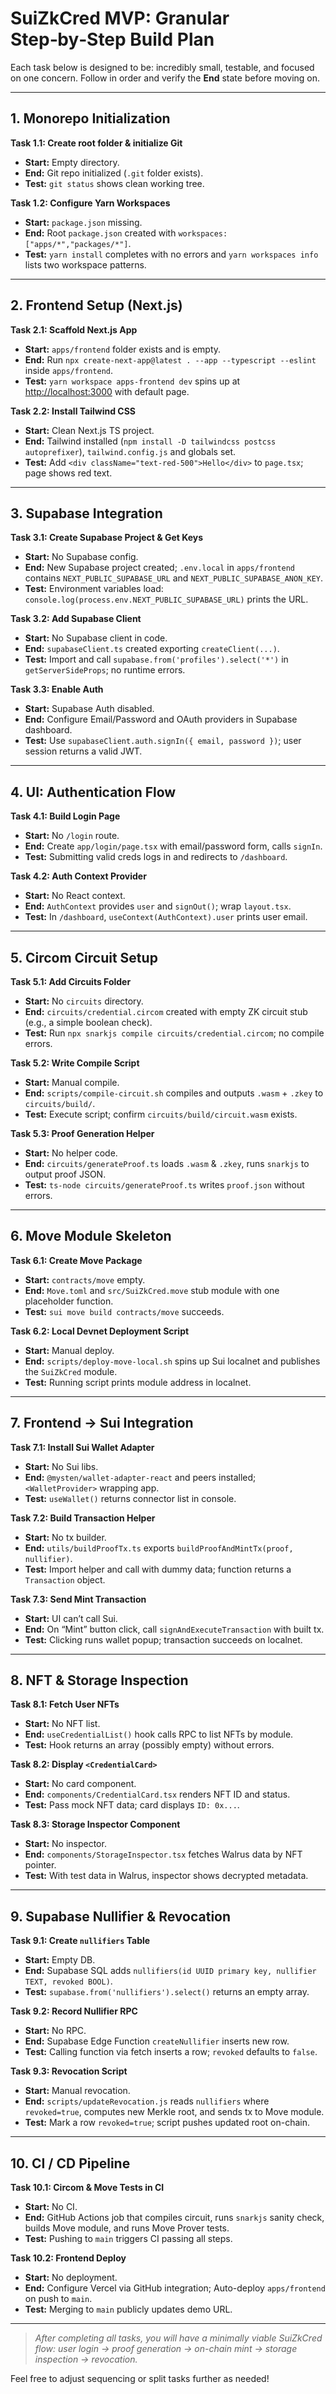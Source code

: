 # SuiZkCred MVP: Granular Step‑by‑Step Build Plan

Each task below is designed to be: incredibly small, testable, and focused on one concern.
Follow in order and verify the **End** state before moving on.

---

## 1. Monorepo Initialization

**Task 1.1: Create root folder & initialize Git**

* **Start:** Empty directory.
* **End:** Git repo initialized (`.git` folder exists).
* **Test:** `git status` shows clean working tree.

**Task 1.2: Configure Yarn Workspaces**

* **Start:** `package.json` missing.
* **End:** Root `package.json` created with `workspaces: ["apps/*","packages/*"]`.
* **Test:** `yarn install` completes with no errors and `yarn workspaces info` lists two workspace patterns.

---

## 2. Frontend Setup (Next.js)

**Task 2.1: Scaffold Next.js App**

* **Start:** `apps/frontend` folder exists and is empty.
* **End:** Run `npx create-next-app@latest . --app --typescript --eslint` inside `apps/frontend`.
* **Test:** `yarn workspace apps-frontend dev` spins up at [http://localhost:3000](http://localhost:3000) with default page.

**Task 2.2: Install Tailwind CSS**

* **Start:** Clean Next.js TS project.
* **End:** Tailwind installed (`npm install -D tailwindcss postcss autoprefixer`), `tailwind.config.js` and globals set.
* **Test:** Add `<div className="text-red-500">Hello</div>` to `page.tsx`; page shows red text.

---

## 3. Supabase Integration

**Task 3.1: Create Supabase Project & Get Keys**

* **Start:** No Supabase config.
* **End:** New Supabase project created; `.env.local` in `apps/frontend` contains `NEXT_PUBLIC_SUPABASE_URL` and `NEXT_PUBLIC_SUPABASE_ANON_KEY`.
* **Test:** Environment variables load: `console.log(process.env.NEXT_PUBLIC_SUPABASE_URL)` prints the URL.

**Task 3.2: Add Supabase Client**

* **Start:** No Supabase client in code.
* **End:** `supabaseClient.ts` created exporting `createClient(...)`.
* **Test:** Import and call `supabase.from('profiles').select('*')` in `getServerSideProps`; no runtime errors.

**Task 3.3: Enable Auth**

* **Start:** Supabase Auth disabled.
* **End:** Configure Email/Password and OAuth providers in Supabase dashboard.
* **Test:** Use `supabaseClient.auth.signIn({ email, password })`; user session returns a valid JWT.

---

## 4. UI: Authentication Flow

**Task 4.1: Build Login Page**

* **Start:** No `/login` route.
* **End:** Create `app/login/page.tsx` with email/password form, calls `signIn`.
* **Test:** Submitting valid creds logs in and redirects to `/dashboard`.

**Task 4.2: Auth Context Provider**

* **Start:** No React context.
* **End:** `AuthContext` provides `user` and `signOut()`; wrap `layout.tsx`.
* **Test:** In `/dashboard`, `useContext(AuthContext).user` prints user email.

---

## 5. Circom Circuit Setup

**Task 5.1: Add Circuits Folder**

* **Start:** No `circuits` directory.
* **End:** `circuits/credential.circom` created with empty ZK circuit stub (e.g., a simple boolean check).
* **Test:** Run `npx snarkjs compile circuits/credential.circom`; no compile errors.

**Task 5.2: Write Compile Script**

* **Start:** Manual compile.
* **End:** `scripts/compile-circuit.sh` compiles and outputs `.wasm` + `.zkey` to `circuits/build/`.
* **Test:** Execute script; confirm `circuits/build/circuit.wasm` exists.

**Task 5.3: Proof Generation Helper**

* **Start:** No helper code.
* **End:** `circuits/generateProof.ts` loads `.wasm` & `.zkey`, runs `snarkjs` to output proof JSON.
* **Test:** `ts-node circuits/generateProof.ts` writes `proof.json` without errors.

---

## 6. Move Module Skeleton

**Task 6.1: Create Move Package**

* **Start:** `contracts/move` empty.
* **End:** `Move.toml` and `src/SuiZkCred.move` stub module with one placeholder function.
* **Test:** `sui move build contracts/move` succeeds.

**Task 6.2: Local Devnet Deployment Script**

* **Start:** Manual deploy.
* **End:** `scripts/deploy-move-local.sh` spins up Sui localnet and publishes the `SuiZkCred` module.
* **Test:** Running script prints module address in localnet.

---

## 7. Frontend → Sui Integration

**Task 7.1: Install Sui Wallet Adapter**

* **Start:** No Sui libs.
* **End:** `@mysten/wallet-adapter-react` and peers installed; `<WalletProvider>` wrapping app.
* **Test:** `useWallet()` returns connector list in console.

**Task 7.2: Build Transaction Helper**

* **Start:** No tx builder.
* **End:** `utils/buildProofTx.ts` exports `buildProofAndMintTx(proof, nullifier)`.
* **Test:** Import helper and call with dummy data; function returns a `Transaction` object.

**Task 7.3: Send Mint Transaction**

* **Start:** UI can’t call Sui.
* **End:** On “Mint” button click, call `signAndExecuteTransaction` with built tx.
* **Test:** Clicking runs wallet popup; transaction succeeds on localnet.

---

## 8. NFT & Storage Inspection

**Task 8.1: Fetch User NFTs**

* **Start:** No NFT list.
* **End:** `useCredentialList()` hook calls RPC to list NFTs by module.
* **Test:** Hook returns an array (possibly empty) without errors.

**Task 8.2: Display `<CredentialCard>`**

* **Start:** No card component.
* **End:** `components/CredentialCard.tsx` renders NFT ID and status.
* **Test:** Pass mock NFT data; card displays `ID: 0x...`.

**Task 8.3: Storage Inspector Component**

* **Start:** No inspector.
* **End:** `components/StorageInspector.tsx` fetches Walrus data by NFT pointer.
* **Test:** With test data in Walrus, inspector shows decrypted metadata.

---

## 9. Supabase Nullifier & Revocation

**Task 9.1: Create `nullifiers` Table**

* **Start:** Empty DB.
* **End:** Supabase SQL adds `nullifiers(id UUID primary key, nullifier TEXT, revoked BOOL)`.
* **Test:** `supabase.from('nullifiers').select()` returns an empty array.

**Task 9.2: Record Nullifier RPC**

* **Start:** No RPC.
* **End:** Supabase Edge Function `createNullifier` inserts new row.
* **Test:** Calling function via fetch inserts a row; `revoked` defaults to `false`.

**Task 9.3: Revocation Script**

* **Start:** Manual revocation.
* **End:** `scripts/updateRevocation.js` reads `nullifiers` where `revoked=true`, computes new Merkle root, and sends tx to Move module.
* **Test:** Mark a row `revoked=true`; script pushes updated root on-chain.

---

## 10. CI / CD Pipeline

**Task 10.1: Circom & Move Tests in CI**

* **Start:** No CI.
* **End:** GitHub Actions job that compiles circuit, runs `snarkjs` sanity check, builds Move module, and runs Move Prover tests.
* **Test:** Pushing to `main` triggers CI passing all steps.

**Task 10.2: Frontend Deploy**

* **Start:** No deployment.
* **End:** Configure Vercel via GitHub integration; Auto-deploy `apps/frontend` on push to `main`.
* **Test:** Merging to `main` publicly updates demo URL.

---

> *After completing all tasks, you will have a minimally viable SuiZkCred flow: user login → proof generation → on-chain mint → storage inspection → revocation.*

Feel free to adjust sequencing or split tasks further as needed!

